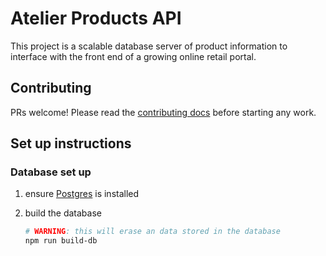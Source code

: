 # Atelier Products API

This project is a scalable database server of product information to interface with the front end of a growing online retail portal.

## Contributing

PRs welcome! Please read the [contributing docs](CONTRIBUTING.md) before starting any work.

## Set up instructions

### Database set up

1. ensure [Postgres](https://docs.microsoft.com/en-us/windows/wsl/tutorials/wsl-database#install-postgresql) is installed
1. build the database

    ```bash
    # WARNING: this will erase an data stored in the database
    npm run build-db
    ```
